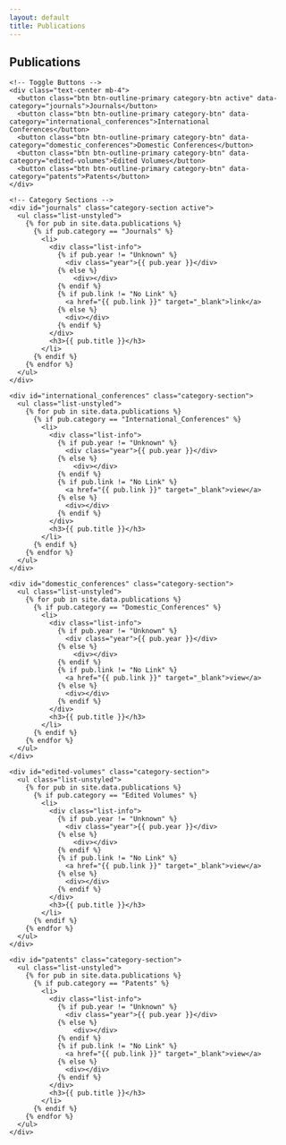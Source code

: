 ```yaml
---
layout: default
title: Publications
---
```


<script>
  document.addEventListener("DOMContentLoaded", function () {
    const buttons = document.querySelectorAll(".category-btn");
    const sections = document.querySelectorAll(".category-section");

    buttons.forEach((button) => {
      button.addEventListener("click", () => {
        const category = button.getAttribute("data-category");

        // 모든 섹션 숨기기
        sections.forEach((section) => {
          section.classList.remove("active");
        });

        // 선택한 카테고리만 표시
        document.getElementById(category).classList.add("active");

        // 버튼 활성화 스타일
        buttons.forEach((btn) => btn.classList.remove("active"));
        button.classList.add("active");
      });
    });
  });
</script>

<!-- Publication Section -->
<section id="publication" class="publication-section">
  <div class="container">
    <div class="title-container">
      <h1>Publications</h1>
    </div>

    <!-- Toggle Buttons -->
    <div class="text-center mb-4">
      <button class="btn btn-outline-primary category-btn active" data-category="journals">Journals</button>
      <button class="btn btn-outline-primary category-btn" data-category="international_conferences">International Conferences</button>
      <button class="btn btn-outline-primary category-btn" data-category="domestic_conferences">Domestic Conferences</button>
      <button class="btn btn-outline-primary category-btn" data-category="edited-volumes">Edited Volumes</button>
      <button class="btn btn-outline-primary category-btn" data-category="patents">Patents</button>
    </div>

    <!-- Category Sections -->
    <div id="journals" class="category-section active">
      <ul class="list-unstyled">
        {% for pub in site.data.publications %}
          {% if pub.category == "Journals" %}
            <li>
              <div class="list-info">
                {% if pub.year != "Unknown" %}
                  <div class="year">{{ pub.year }}</div>
                {% else %}
                    <div></div>
                {% endif %}
                {% if pub.link != "No Link" %}
                  <a href="{{ pub.link }}" target="_blank">link</a>
                {% else %}
                  <div></div>
                {% endif %}
              </div>
              <h3>{{ pub.title }}</h3>
            </li>
          {% endif %}
        {% endfor %}
      </ul>
    </div>

    <div id="international_conferences" class="category-section">
      <ul class="list-unstyled">
        {% for pub in site.data.publications %}
          {% if pub.category == "International_Conferences" %}
            <li>
              <div class="list-info">
                {% if pub.year != "Unknown" %}
                  <div class="year">{{ pub.year }}</div>
                {% else %}
                    <div></div>
                {% endif %}
                {% if pub.link != "No Link" %}
                  <a href="{{ pub.link }}" target="_blank">view</a>
                {% else %}
                  <div></div>
                {% endif %}
              </div>
              <h3>{{ pub.title }}</h3>
            </li>
          {% endif %}
        {% endfor %}
      </ul>
    </div>

    <div id="domestic_conferences" class="category-section">
      <ul class="list-unstyled">
        {% for pub in site.data.publications %}
          {% if pub.category == "Domestic_Conferences" %}
            <li>
              <div class="list-info">
                {% if pub.year != "Unknown" %}
                  <div class="year">{{ pub.year }}</div>
                {% else %}
                    <div></div>
                {% endif %}
                {% if pub.link != "No Link" %}
                  <a href="{{ pub.link }}" target="_blank">view</a>
                {% else %}
                  <div></div>
                {% endif %}
              </div>
              <h3>{{ pub.title }}</h3>
            </li>
          {% endif %}
        {% endfor %}
      </ul>
    </div>

    <div id="edited-volumes" class="category-section">
      <ul class="list-unstyled">
        {% for pub in site.data.publications %}
          {% if pub.category == "Edited Volumes" %}
            <li>
              <div class="list-info">
                {% if pub.year != "Unknown" %}
                  <div class="year">{{ pub.year }}</div>
                {% else %}
                    <div></div>
                {% endif %}
                {% if pub.link != "No Link" %}
                  <a href="{{ pub.link }}" target="_blank">view</a>
                {% else %}
                  <div></div>
                {% endif %}
              </div>
              <h3>{{ pub.title }}</h3>
            </li>
          {% endif %}
        {% endfor %}
      </ul>
    </div>

    <div id="patents" class="category-section">
      <ul class="list-unstyled">
        {% for pub in site.data.publications %}
          {% if pub.category == "Patents" %}
            <li>
              <div class="list-info">
                {% if pub.year != "Unknown" %}
                  <div class="year">{{ pub.year }}</div>
                {% else %}
                    <div></div>
                {% endif %}
                {% if pub.link != "No Link" %}
                  <a href="{{ pub.link }}" target="_blank">view</a>
                {% else %}
                  <div></div>
                {% endif %}
              </div>
              <h3>{{ pub.title }}</h3>
            </li>
          {% endif %}
        {% endfor %}
      </ul>
    </div>

  </div>
</section>
